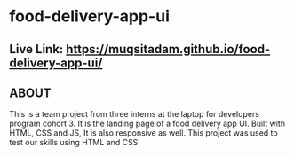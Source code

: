 # food-delivery-app-ui

## Live Link: https://muqsitadam.github.io/food-delivery-app-ui/

## ABOUT
This is a team project from three interns at the laptop for developers program cohort 3. It is the landing page of a food delivery app UI. Built with HTML, CSS and JS, It is also responsive as well. This project was used to test our skills using HTML and CSS
